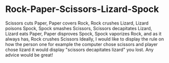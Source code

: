 # Rock-Paper-Scissors-Lizard-Spock
Scissors cuts Paper, Paper covers Rock, Rock crushes Lizard, Lizard poisons Spock, Spock smashes Scissors, Scissors decapitates Lizard, Lizard eats Paper, Paper disproves Spock, Spock vaporizes Rock, and as it always has, Rock crushes Scissors
Ideally, I would like to display the rule on how the person one for example the computer chose scissors and player chose lizard it would display "scissors decapitates lizard" you lost. Any advice would be great!
